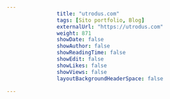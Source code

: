 ---
                title: "utrodus.com"
                tags: [Sito portfolio, Blog]
                externalUrl: "https://utrodus.com"
                weight: 871
                showDate: false
                showAuthor: false
                showReadingTime: false
                showEdit: false
                showLikes: false
                showViews: false
                layoutBackgroundHeaderSpace: false
                ---

